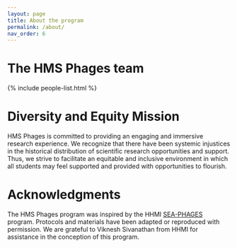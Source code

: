 ```yaml
---
layout: page
title: About the program
permalink: /about/
nav_order: 6
---
```


# The HMS Phages team


{% include people-list.html %}

# Diversity and Equity Mission

HMS Phages is committed to providing an engaging and immersive research experience. We recognize that there have been systemic injustices in the historical distribution of scientific research opportunities and support. Thus, we strive to facilitate an equitable and inclusive environment in which all students may feel supported and provided with opportunities to flourish.

# Acknowledgments

The HMS Phages program was inspired by the HHMI [SEA-PHAGES](https://seaphages.org/) program. Protocols and materials have been adapted or reproduced with permission. We are grateful to Viknesh Sivanathan from HHMI for assistance in the conception of this program.
